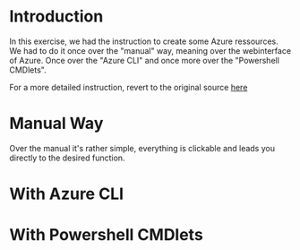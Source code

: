 # Introduction
In this exercise, we had the instruction to create some Azure ressources.
We had to do it once over the "manual" way, meaning over the webinterface of Azure.
Once over the "Azure CLI" and once more over the "Powershell CMDlets".

For a more detailed instruction, revert to the original source [here](https://gitlab.com/ch-tbz-wb/Stud/azure/-/blob/main/2_Unterrichtsressourcen/Auftraege/Ressource%20erstellen.md) 

# Manual Way

Over the manual it's rather simple, everything is clickable and leads you directly to the desired function.

# With Azure CLI



# With Powershell CMDlets


